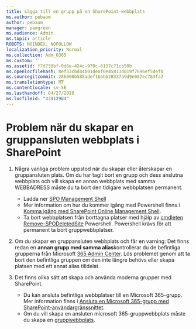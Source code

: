 ```yaml
---
title: Lägga till en grupp på en SharePoint-webbplats
ms.author: pebaum
author: pebaum
manager: pamgreen
ms.audience: Admin
ms.topic: article
ROBOTS: NOINDEX, NOFOLLOW
localization_priority: Normal
ms.collection: Adm_O365
ms.custom: ''
ms.assetid: f7d730bf-0d6e-424c-970c-6137c71cb50b
ms.openlocfilehash: 8ef33cbd44b01deaf0e45813d019f7696ef5def0
ms.sourcegitcommit: 286000b588adef1bbbb28337a9d9e087ec783fa2
ms.translationtype: MT
ms.contentlocale: sv-SE
ms.lasthandoff: 04/27/2020
ms.locfileid: "43912984"
---
```

# <a name="issues-when-creating-a-group-connected-site-in-sharepoint"></a>Problem när du skapar en gruppansluten webbplats i SharePoint

1. Några vanliga problem uppstod när du skapar eller återskapar en gruppansluten plats.
Om du har tagit bort en grupp och dess anslutna webbplats och vill skapa en annan webbplats med samma WEBBADRESS måste du ta bort den tidigare webbplatsen permanent.

   - Ladda ner [SPO Management Shell](https://support.office.com/article/introduction-to-the-sharepoint-online-management-shell-c16941c3-19b4-4710-8056-34c034493429)
   - Mer information om hur du kommer igång med Powershell finns i [Komma igång med SharePoint Online Management Shell](https://docs.microsoft.com/powershell/module/sharepoint-online/remove-sposite).
   - Ta bort webbplatsen från borttagna platser med hjälp av [cmdleten Remove-SPODeletedSite](https://docs.microsoft.com/powershell/module/sharepoint-online/remove-sposite?view=sharepoint-ps) Powershell. Powershell krävs för att permanent ta bort gruppwebbplatser.

1. Om du skapar en gruppansluten webbplats och får en varning: Det finns redan en **annan grupp med samma alias**kontrollerar du de befintliga grupperna från Microsoft [365 Admin Center](https://admin.microsoft.com/AdminPortal/Home#/groups). Lös problemet genom att ta bort den befintliga gruppen om den inte längre behövs eller skapa platsen med ett annat alias tilldelat.

1. Det finns olika sätt att skapa och använda moderna grupper med SharePoint.

   - Du kan ansluta befintliga webbplatser till en Microsoft 365-grupp. Mer information finns i [Ansluta en Microsoft 365-grupp med SharePoint-användargränssnittet](https://docs.microsoft.com/sharepoint/dev/transform/modernize-connect-to-office365-group#connect-an-office-365-group-using-the-sharepoint-user-interface).
   - Om du vill skapa en ansluten microsoft 365-gruppwebbplats måste du skapa en [gruppwebbplats](https://admin.microsoft.com/sharepoint).
